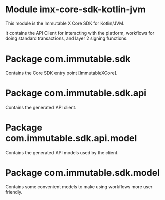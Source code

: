 # Module imx-core-sdk-kotlin-jvm

This module is the Immutable X Core SDK for Kotlin/JVM.

It contains the API Client for interacting with the platform, workflows for doing standard transactions, and layer 2 signing functions.

# Package com.immutable.sdk

Contains the Core SDK entry point [ImmutableXCore].

# Package com.immutable.sdk.api

Contains the generated API client.

# Package com.immutable.sdk.api.model

Contains the generated API models used by the client.

# Package com.immutable.sdk.model

Contains some convenient models to make using workflows more user friendly.